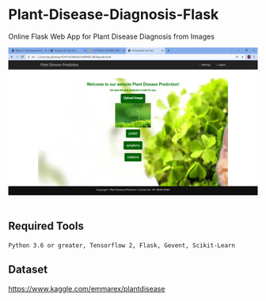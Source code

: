 # Plant-Disease-Diagnosis-Flask
Online Flask Web App for Plant Disease Diagnosis from Images <br>

<img src="Demo.png" width="600" height="300"/><br><br>

## Required Tools
```
Python 3.6 or greater, Tensorflow 2, Flask, Gevent, Scikit-Learn
```

## Dataset

https://www.kaggle.com/emmarex/plantdisease




